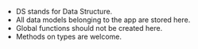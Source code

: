 - DS stands for Data Structure. 
- All data models belonging to the app are stored here. 
- Global functions should not be created here. 
- Methods on types are welcome.